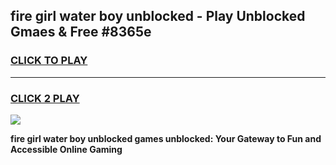 
## fire girl water boy unblocked - Play Unblocked Gmaes & Free #8365e
<h3>
<a href="https://news.freeplayer.one?title=fire_girl_water_boy_unblocked&ref=24F">CLICK TO PLAY</a></h3>
<hr>

<h3>
<a href="https://news.freeplayer.one?title=fire_girl_water_boy_unblocked&ref=24F">CLICK 2 PLAY</a>
  
</h3>

<a href="https://news.freeplayer.one?title=fire_girl_water_boy_unblocked&ref=24F/"><img src="https://clearcache.store/games.png"></a>


**fire girl water boy unblocked games unblocked: Your Gateway to Fun and Accessible Online Gaming**
